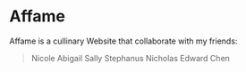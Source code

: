 # Affame
Affame is a cullinary Website that collaborate with my friends:
 > Nicole Abigail
 > Sally
 > Stephanus Nicholas
 > Edward Chen

